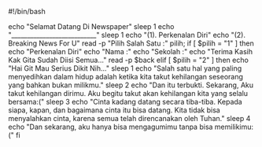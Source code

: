 #!/bin/bash

echo "Selamat Datang Di Newspaper"
sleep 1
echo "___________________________"
sleep 1
echo "(1). Perkenalan Diri"
echo "(2). Breaking News For U"
read -p "Pilih Salah Satu :" pilih;
if [ $pilih = "1" ]
then
    echo "Perkenalan Diri"
    echo "Nama :" 
    echo "Sekolah :"
    echo "Terima Kasih Kak Gita Sudah Diisi Semua..."
    read -p $back
elif [ $pilih = "2" ]
then 
    echo "Hai Git Mau Serius Dikit Nih..."
    sleep 1
    echo "Salah satu hal yang paling menyedihkan dalam hidup adalah ketika kita takut kehilangan seseorang yang bahkan bukan milikmu."
    sleep 2
    echo "Dan itu terbukti. Sekarang, Aku takut kehilangan dirimu. Aku begitu takut akan kehilangan kita yang selalu bersama:("
    sleep 3
    echo "Cinta kadang datang secara tiba-tiba. Kepada siapa, kapan, dan bagaimana cinta itu bisa datang. Kita tidak bisa menyalahkan cinta, karena semua telah direncanakan oleh Tuhan."
    sleep 4
    echo "Dan sekarang, aku hanya bisa mengagumimu tanpa bisa memilikimu:("
fi
